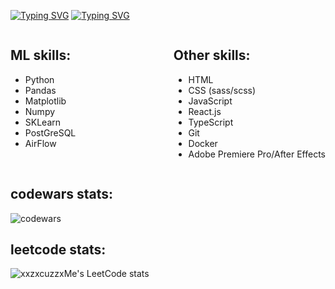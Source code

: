 [![Typing SVG](https://readme-typing-svg.herokuapp.com?font=Fira+Code&size=34&duration=0.1&pause=1000&color=1BF700&repeat=false&random=false&width=435&lines=Adel%2C+23+yo)](https://git.io/typing-svg)
[![Typing SVG](https://readme-typing-svg.herokuapp.com?font=Fira+Code&size=34&pause=1000&color=1BF700&random=false&width=435&lines=Trying+to+be+ML+engineer)](https://git.io/typing-svg)
<!DOCTYPE html>
<html>
<head>
<style>
  .container {
    display: flex;
    justify-content: space-between;
  }

  .ml-skills {
    align-self: flex-start;
  }

  .other-skills {
    text-align: center;
    align-self: center;
  }
</style>
</head>
<body>

<div class="container">
  <div class="ml-skills">
    <h2 align="left">ML skills:</h2>
    <ul>
      <li>Python</li>
      <li>Pandas</li>
      <li>Matplotlib</li>
      <li>Numpy</li>
      <li>SKLearn</li>
      <li>PostGreSQL</li>
      <li>AirFlow</li>
    </ul>
  </div>
  <div class="other-skills">
    <h2 align="left">Other skills:</h2>
    <ul>
      <li>HTML</li>
      <li>CSS (sass/scss)</li>
      <li>JavaScript</li>
      <li>React.js</li>
      <li>TypeScript</li>
      <li>Git</li>
      <li>Docker</li>
      <li>Adobe Premiere Pro/After Effects</li>
    </ul>
  </div>
</div>

</body>




<h2 align="left"> codewars stats:</h2>  

![codewars](https://www.codewars.com/users/%20xxzxcuzzxme/badges/large)

<h2 align="left"> leetcode stats:</h2>

![xxzxcuzzxMe's LeetCode stats](https://leetcode-stats-six.vercel.app/api?username=xxzxcuzzxMe&theme=dark)
</html>
